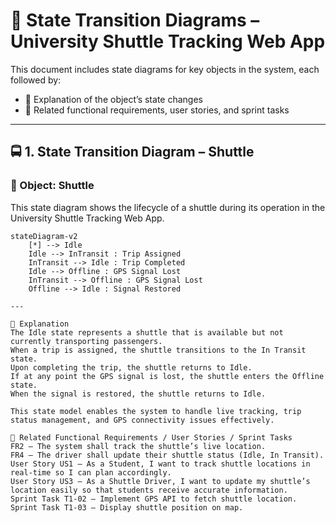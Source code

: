 # 🚦 State Transition Diagrams – University Shuttle Tracking Web App

This document includes state diagrams for key objects in the system, each followed by:

- 📝 Explanation of the object’s state changes  
- 🔗 Related functional requirements, user stories, and sprint tasks

---

## 🚍 1. State Transition Diagram – Shuttle

### 🎯 Object: Shuttle

This state diagram shows the lifecycle of a shuttle during its operation in the University Shuttle Tracking Web App.

```mermaid
stateDiagram-v2
    [*] --> Idle
    Idle --> InTransit : Trip Assigned
    InTransit --> Idle : Trip Completed
    Idle --> Offline : GPS Signal Lost
    InTransit --> Offline : GPS Signal Lost
    Offline --> Idle : Signal Restored

---

📝 Explanation
The Idle state represents a shuttle that is available but not currently transporting passengers.
When a trip is assigned, the shuttle transitions to the In Transit state.
Upon completing the trip, the shuttle returns to Idle.
If at any point the GPS signal is lost, the shuttle enters the Offline state.
When the signal is restored, the shuttle returns to Idle.

This state model enables the system to handle live tracking, trip status management, and GPS connectivity issues effectively.

🔗 Related Functional Requirements / User Stories / Sprint Tasks
FR2 – The system shall track the shuttle’s live location.
FR4 – The driver shall update their shuttle status (Idle, In Transit).
User Story US1 – As a Student, I want to track shuttle locations in real-time so I can plan accordingly.
User Story US3 – As a Shuttle Driver, I want to update my shuttle’s location easily so that students receive accurate information.
Sprint Task T1-02 – Implement GPS API to fetch shuttle location.
Sprint Task T1-03 – Display shuttle position on map.
